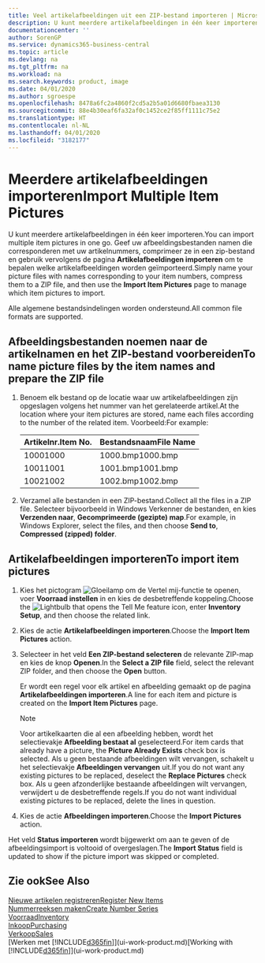 ```yaml
---
title: Veel artikelafbeeldingen uit een ZIP-bestand importeren | Microsoft Docs
description: U kunt meerdere artikelafbeeldingen in één keer importeren. Geef uw afbeeldingsbestanden namen die corresponderen met uw artikelnummers, comprimeer ze in een zip-bestand en gebruik vervolgens de pagina Artikelafbeeldingen importeren om te bepalen welke artikelafbeeldingen worden geïmporteerd.
documentationcenter: ''
author: SorenGP
ms.service: dynamics365-business-central
ms.topic: article
ms.devlang: na
ms.tgt_pltfrm: na
ms.workload: na
ms.search.keywords: product, image
ms.date: 04/01/2020
ms.author: sgroespe
ms.openlocfilehash: 8478a6fc2a4860f2cd5a2b5a01d6680fbaea3130
ms.sourcegitcommit: 88e4b30eaf6fa32af0c1452ce2f85ff1111c75e2
ms.translationtype: HT
ms.contentlocale: nl-NL
ms.lasthandoff: 04/01/2020
ms.locfileid: "3182177"
---
```

# <a name="import-multiple-item-pictures"></a><span data-ttu-id="696de-104">Meerdere artikelafbeeldingen importeren</span><span class="sxs-lookup"><span data-stu-id="696de-104">Import Multiple Item Pictures</span></span>
<span data-ttu-id="696de-105">U kunt meerdere artikelafbeeldingen in één keer importeren.</span><span class="sxs-lookup"><span data-stu-id="696de-105">You can import multiple item pictures in one go.</span></span> <span data-ttu-id="696de-106">Geef uw afbeeldingsbestanden namen die corresponderen met uw artikelnummers, comprimeer ze in een zip-bestand en gebruik vervolgens de pagina **Artikelafbeeldingen importeren** om te bepalen welke artikelafbeeldingen worden geïmporteerd.</span><span class="sxs-lookup"><span data-stu-id="696de-106">Simply name your picture files with names corresponding to your item numbers, compress them to a ZIP file, and then use the **Import Item Pictures** page to manage which item pictures to import.</span></span>

<span data-ttu-id="696de-107">Alle algemene bestandsindelingen worden ondersteund.</span><span class="sxs-lookup"><span data-stu-id="696de-107">All common file formats are supported.</span></span>

## <a name="to-name-picture-files-by-the-item-names-and-prepare-the-zip-file"></a><span data-ttu-id="696de-108">Afbeeldingsbestanden noemen naar de artikelnamen en het ZIP-bestand voorbereiden</span><span class="sxs-lookup"><span data-stu-id="696de-108">To name picture files by the item names and prepare the ZIP file</span></span>
1. <span data-ttu-id="696de-109">Benoem elk bestand op de locatie waar uw artikelafbeeldingen zijn opgeslagen volgens het nummer van het gerelateerde artikel.</span><span class="sxs-lookup"><span data-stu-id="696de-109">At the location where your item pictures are stored, name each files according to the number of the related item.</span></span> <span data-ttu-id="696de-110">Voorbeeld:</span><span class="sxs-lookup"><span data-stu-id="696de-110">For example:</span></span>

    |<span data-ttu-id="696de-111">Artikelnr.</span><span class="sxs-lookup"><span data-stu-id="696de-111">Item No.</span></span>|<span data-ttu-id="696de-112">Bestandsnaam</span><span class="sxs-lookup"><span data-stu-id="696de-112">File Name</span></span>|
    |-|-|
    |<span data-ttu-id="696de-113">1000</span><span class="sxs-lookup"><span data-stu-id="696de-113">1000</span></span>|<span data-ttu-id="696de-114">1000.bmp</span><span class="sxs-lookup"><span data-stu-id="696de-114">1000.bmp</span></span>|
    |<span data-ttu-id="696de-115">1001</span><span class="sxs-lookup"><span data-stu-id="696de-115">1001</span></span>|<span data-ttu-id="696de-116">1001.bmp</span><span class="sxs-lookup"><span data-stu-id="696de-116">1001.bmp</span></span>|
    |<span data-ttu-id="696de-117">1002</span><span class="sxs-lookup"><span data-stu-id="696de-117">1002</span></span>|<span data-ttu-id="696de-118">1002.bmp</span><span class="sxs-lookup"><span data-stu-id="696de-118">1002.bmp</span></span>|

2. <span data-ttu-id="696de-119">Verzamel alle bestanden in een ZIP-bestand.</span><span class="sxs-lookup"><span data-stu-id="696de-119">Collect all the files in a ZIP file.</span></span> <span data-ttu-id="696de-120">Selecteer bijvoorbeeld in Windows Verkenner de bestanden, en kies **Verzenden naar**, **Gecomprimeerde (gezipte) map**.</span><span class="sxs-lookup"><span data-stu-id="696de-120">For example, in Windows Explorer, select the files, and then choose **Send to**, **Compressed (zipped) folder**.</span></span>     

## <a name="to-import-item-pictures"></a><span data-ttu-id="696de-121">Artikelafbeeldingen importeren</span><span class="sxs-lookup"><span data-stu-id="696de-121">To import item pictures</span></span>
1. <span data-ttu-id="696de-122">Kies het pictogram ![Gloeilamp om de Vertel mij-functie te openen](media/ui-search/search_small.png "Vertel me wat u wilt doen"), voer **Voorraad instellen** in en kies de desbetreffende koppeling.</span><span class="sxs-lookup"><span data-stu-id="696de-122">Choose the ![Lightbulb that opens the Tell Me feature](media/ui-search/search_small.png "Tell me what you want to do") icon, enter **Inventory Setup**, and then choose the related link.</span></span>
2. <span data-ttu-id="696de-123">Kies de actie **Artikelafbeeldingen importeren**.</span><span class="sxs-lookup"><span data-stu-id="696de-123">Choose the **Import Item Pictures** action.</span></span>
3. <span data-ttu-id="696de-124">Selecteer in het veld **Een ZIP-bestand selecteren** de relevante ZIP-map en kies de knop **Openen**.</span><span class="sxs-lookup"><span data-stu-id="696de-124">In the **Select a ZIP file** field, select the relevant ZIP folder, and then choose the **Open** button.</span></span>

    <span data-ttu-id="696de-125">Er wordt een regel voor elk artikel en afbeelding gemaakt op de pagina **Artikelafbeeldingen importeren**.</span><span class="sxs-lookup"><span data-stu-id="696de-125">A line for each item and picture is created on the **Import Item Pictures** page.</span></span>

    > [!NOTE]
    > <span data-ttu-id="696de-126">Voor artikelkaarten die al een afbeelding hebben, wordt het selectievakje **Afbeelding bestaat al** geselecteerd.</span><span class="sxs-lookup"><span data-stu-id="696de-126">For item cards that already have a picture, the **Picture Already Exists** check box is selected.</span></span> <span data-ttu-id="696de-127">Als u geen bestaande afbeeldingen wilt vervangen, schakelt u het selectievakje **Afbeeldingen vervangen** uit.</span><span class="sxs-lookup"><span data-stu-id="696de-127">If you do not want any existing pictures to be replaced, deselect the **Replace Pictures** check box.</span></span> <span data-ttu-id="696de-128">Als u geen afzonderlijke bestaande afbeeldingen wilt vervangen, verwijdert u de desbetreffende regels.</span><span class="sxs-lookup"><span data-stu-id="696de-128">If you do not want individual existing pictures to be replaced, delete the lines in question.</span></span>

3. <span data-ttu-id="696de-129">Kies de actie **Afbeeldingen importeren**.</span><span class="sxs-lookup"><span data-stu-id="696de-129">Choose the **Import Pictures** action.</span></span>

<span data-ttu-id="696de-130">Het veld **Status importeren** wordt bijgewerkt om aan te geven of de afbeeldingsimport is voltooid of overgeslagen.</span><span class="sxs-lookup"><span data-stu-id="696de-130">The **Import Status** field is updated to show if the picture import was skipped or completed.</span></span>       

## <a name="see-also"></a><span data-ttu-id="696de-131">Zie ook</span><span class="sxs-lookup"><span data-stu-id="696de-131">See Also</span></span>
[<span data-ttu-id="696de-132">Nieuwe artikelen registreren</span><span class="sxs-lookup"><span data-stu-id="696de-132">Register New Items</span></span>](inventory-how-register-new-items.md)  
[<span data-ttu-id="696de-133">Nummerreeksen maken</span><span class="sxs-lookup"><span data-stu-id="696de-133">Create Number Series</span></span>](ui-create-number-series.md)  
[<span data-ttu-id="696de-134">Voorraad</span><span class="sxs-lookup"><span data-stu-id="696de-134">Inventory</span></span>](inventory-manage-inventory.md)  
[<span data-ttu-id="696de-135">Inkoop</span><span class="sxs-lookup"><span data-stu-id="696de-135">Purchasing</span></span>](purchasing-manage-purchasing.md)  
[<span data-ttu-id="696de-136">Verkoop</span><span class="sxs-lookup"><span data-stu-id="696de-136">Sales</span></span>](sales-manage-sales.md)  
<span data-ttu-id="696de-137">[Werken met [!INCLUDE[d365fin](includes/d365fin_md.md)]](ui-work-product.md)</span><span class="sxs-lookup"><span data-stu-id="696de-137">[Working with [!INCLUDE[d365fin](includes/d365fin_md.md)]](ui-work-product.md)</span></span>
